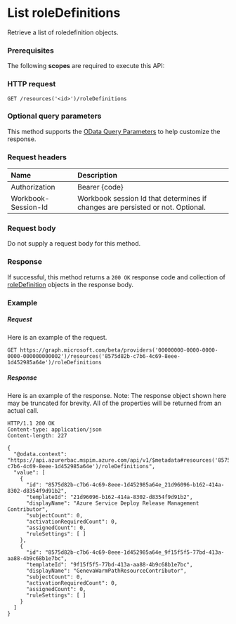 # List roleDefinitions

Retrieve a list of roledefinition objects.
### Prerequisites
The following **scopes** are required to execute this API: 
### HTTP request
<!-- { "blockType": "ignored" } -->
```http
GET /resources('<id>')/roleDefinitions
```
### Optional query parameters
This method supports the [OData Query Parameters](http://graph.microsoft.io/docs/overview/query_parameters) to help customize the response.

### Request headers
| Name      |Description|
|:----------|:----------|
| Authorization  | Bearer {code}|
| Workbook-Session-Id  | Workbook session Id that determines if changes are persisted or not. Optional.|

### Request body
Do not supply a request body for this method.
### Response
If successful, this method returns a `200 OK` response code and collection of [roleDefinition](../resources/roledefinition.md) objects in the response body.
### Example
##### Request
Here is an example of the request.
<!-- {
  "blockType": "request",
  "name": "get_roledefinitions"
}-->
```http
GET https://graph.microsoft.com/beta/providers('00000000-0000-0000-0000-000000000002')/resources('8575d82b-c7b6-4c69-8eee-1d452985a64e')/roleDefinitions 
```
##### Response
Here is an example of the response. Note: The response object shown here may be truncated for brevity. All of the properties will be returned from an actual call.
<!-- {
  "blockType": "response",
  "truncated": true,
  "@odata.type": "microsoft.graph.roleDefinition",
  "isCollection": true
} -->
```http
HTTP/1.1 200 OK
Content-type: application/json
Content-length: 227

{
  "@odata.context": "https://api.azurerbac.mspim.azure.com/api/v1/$metadata#resources('8575d82b-c7b6-4c69-8eee-1d452985a64e')/roleDefinitions",
  "value": [
    {
      "id": "8575d82b-c7b6-4c69-8eee-1d452985a64e_21d96096-b162-414a-8302-d8354f9d91b2",
      "templateId": "21d96096-b162-414a-8302-d8354f9d91b2",
      "displayName": "Azure Service Deploy Release Management Contributor",
      "subjectCount": 0,
      "activationRequiredCount": 0,
      "assignedCount": 0,
      "ruleSettings": [ ]
    },
    {
      "id": "8575d82b-c7b6-4c69-8eee-1d452985a64e_9f15f5f5-77bd-413a-aa88-4b9c68b1e7bc",
      "templateId": "9f15f5f5-77bd-413a-aa88-4b9c68b1e7bc",
      "displayName": "GenevaWarmPathResourceContributor",
      "subjectCount": 0,
      "activationRequiredCount": 0,
      "assignedCount": 0,
      "ruleSettings": [ ]
    }
  ]
}
```

<!-- uuid: 8fcb5dbc-d5aa-4681-8e31-b001d5168d79
2015-10-25 14:57:30 UTC -->
<!-- {
  "type": "#page.annotation",
  "description": "List roleDefinitions",
  "keywords": "",
  "section": "documentation",
  "tocPath": ""
}-->